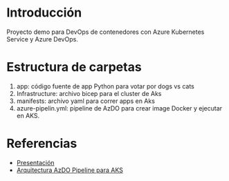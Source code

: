 # Introducción 
Proyecto demo para DevOps de contenedores con Azure Kubernetes Service y Azure DevOps. 

# Estructura de carpetas

1.	app: código fuente de app Python para votar por dogs vs cats
2.	Infrastructure: archivo bicep para el cluster de Aks
3.	manifests: archivo yaml para correr apps en Aks
4.  azure-pipelin.yml: pipeline de AzDO para crear image Docker y ejecutar en AKS.

# Referencias

- [Presentación](DevOps-Contenedores-Azure-K8s-Service.pdf)
- [Arquitectura AzDO Pipeline para AKS](https://learn.microsoft.com/en-us/azure/architecture/solution-ideas/articles/cicd-for-containers)
